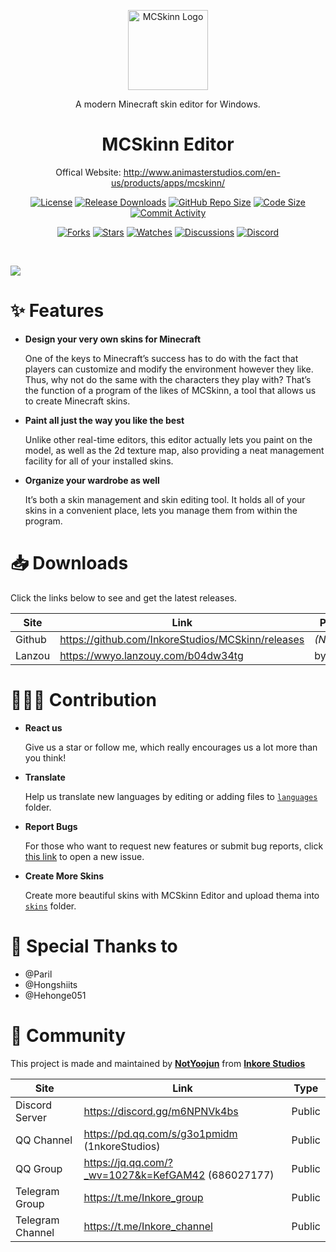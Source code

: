 
<p align="center">
  <a href="http://www.animasterstudios.com/products/apps/mcskinn" target="_blank" rel="noopener noreferrer">
    <img width="128" src="https://github.com/InkoreStudios/MCSkinn/blob/main/logos/MCSkinn.png?raw=true" alt="MCSkinn Logo">
  </a>
</p>

<p align="center">A modern Minecraft skin editor for Windows.</p>

<h1 align="center">
  MCSkinn Editor
</h1>




<p align="center">Offical Website: <a href="http://www.animasterstudios.com/en-us/products/apps/mcskinn/">http://www.animasterstudios.com/en-us/products/apps/mcskinn/</p>

<p align="center">
  <a href="./LICENSE"><img src="https://img.shields.io/github/license/InkoreStudios/MCSkinn" alt="License"></a>
  <a href="https://github.com/InkoreStudios/MCSkinn/releases"><img src="https://img.shields.io/github/downloads/InkoreStudios/MCSkinn/total?color=%239F7AEA" alt="Release Downloads"></a>
  <a href="#"><img src="https://img.shields.io/github/repo-size/InkoreStudios/MCSkinn?color=%234682B4" alt="GitHub Repo Size"></a>
  <a href="#"><img src="https://img.shields.io/github/languages/code-size/InkoreStudios/MCSkinn" alt="Code Size"></a>
  <a href="https://github.com/InkoreStudios/MCSkinn/commits/"><img src="https://img.shields.io/github/commit-activity/m/InkoreStudios/MCSkinn" alt="Commit Activity"></a>
</p>

<p align="center">
  <a href="https://github.com/InkoreStudios/MCSkinn/network/members"><img src="https://img.shields.io/github/forks/InkoreStudios/MCSkinn?style=social" alt="Forks"></a>
  <a href="https://github.com/InkoreStudios/MCSkinn/stargazers"><img src="https://img.shields.io/github/stars/InkoreStudios/MCSkinn?style=social" alt="Stars"></a>
  <a href="https://github.com/InkoreStudios/MCSkinn/watchers"><img src="https://img.shields.io/github/watchers/InkoreStudios/MCSkinn?style=social" alt="Watches"></a>
  <a href="https://github.com/InkoreStudios/MCSkinn/discussions"><img src="https://img.shields.io/github/discussions/InkoreStudios/MCSkinn?style=social" alt="Discussions"></a>
  <a href="https://discord.gg/m6NPNVk4bs"><img src="https://img.shields.io/discord/1092738458805608561?style=social&label=Discord&logo=discord" alt="Discord"></a>
</p>

<br>

![](https://github.com/InkoreStudios/MCSkinn/blob/main/docs/images/image_product_mcskinn_screenshot.png?raw=true)

# ✨ Features


- **Design your very own skins for Minecraft** 

  One of the keys to Minecraft’s success has to do with the fact that players can customize and modify the environment however they like. Thus, why not do the same with the characters they play with? That’s the function of a program of the likes of MCSkinn, a tool that allows us to create Minecraft skins.

- **Paint all just the way you like the best**

  Unlike other real-time editors, this editor actually lets you paint on the model, as well as the 2d texture map, also providing a neat management facility for all of your installed skins.

- **Organize your wardrobe as well**

  It’s both a skin management and skin editing tool. It holds all of your skins in a convenient place, lets you manage them from within the program.

# 📥 Downloads

Click the links below to see and get the latest releases.

| Site  | Link  | Password  |
| ------------ | ------------ | ------------ |
| Github  | <https://github.com/InkoreStudios/MCSkinn/releases>  | *(None)*  |
| Lanzou  | <https://wwyo.lanzouy.com/b04dw34tg>  | bynotyoojun  |


# 🙋🏻‍♂️ Contribution

- **React us**

  Give us a star or follow me, which really encourages us a lot more than you think!

- **Translate**

  Help us translate new languages by editing or adding files to [`languages`](https://github.com/InkoreStudios/MCSkinn/tree/main/languages) folder.
  
- **Report Bugs**

  For those who want to request new features or submit bug reports, click [this link](https://github.com/InkoreStudios/MCSkinn/issues/new/choose) to open a new issue.

- **Create More Skins**

  Create more beautiful skins with MCSkinn Editor and upload thema into [`skins`](https://github.com/InkoreStudios/MCSkinn/tree/main/skins) folder.



# 🤝 Special Thanks to

- @Paril
- @Hongshiits
- @Hehonge051


# 🎊 Community

This project is made and maintained by [**NotYoojun**](https://github.com/NotYoojun) from [**Inkore Studios**](https://github.com/InkoreStudios)

| Site  | Link  | Type  |
| ------------ | ------------ | ------------ |
| Discord Server | <https://discord.gg/m6NPNVk4bs>  | Public  |
| QQ Channel  | <https://pd.qq.com/s/g3o1pmidm> (1nkoreStudios)  | Public  |
| QQ Group |<https://jq.qq.com/?_wv=1027&k=KefGAM42> (686027177)  | Public  |
| Telegram Group | <https://t.me/Inkore_group>  | Public  |
| Telegram Channel | <https://t.me/Inkore_channel>  | Public  |
